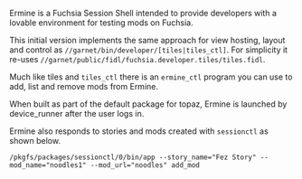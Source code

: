 Ermine is a Fuchsia Session Shell intended to provide developers with a
lovable environment for testing mods on Fuchsia.

This initial version implements the same approach for view hosting,
layout and control as ``//garnet/bin/developer/[tiles|tiles_ctl]``. For
simplicity it re-uses
``//garnet/public/fidl/fuchsia.developer.tiles/tiles.fidl``.

Much like tiles and `tiles_ctl` there is an `ermine_ctl` program you can
use to add, list and remove mods from Ermine.

When built as part of the default package for topaz, Ermine is launched
by device_runner after the user logs in.

Ermine also responds to stories and mods created with `sessionctl` as shown below.

    /pkgfs/packages/sessionctl/0/bin/app --story_name="Fez Story" --mod_name="noodles1" --mod_url="noodles" add_mod
